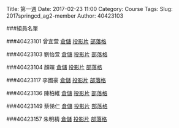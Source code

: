 Title: 第一週
Date: 2017-02-23 11:00
Category: Course
Tags: 
Slug: 2017springcd_ag2-member
Author: 40423103

###組員名單

<!-- PELICAN_END_SUMMARY -->

###40423101 曾宜萱 <a href="https://github.com/40423101/2017springcd_hw">倉儲</a> <a href="http://40423101.github.io/2017springcd_hw/">投影片</a> <a href="http://40423101.github.io/2017springcd_hw/blog">部落格</a>

###40423103 劉怡萱 <a href="https://github.com/40423103/2017springcd_hw">倉儲</a> <a href="http://40423103.github.io/2017springcd_hw/">投影片</a> <a href="http://40423103.github.io/2017springcd_hw/blog">部落格</a>

###40423104 顏暄     <a href="https://github.com/40423104/2017springcd_hw">倉儲</a> <a href="http://40423104.github.io/2017springcd_hw/">投影片</a> <a href="http://40423104.github.io/2017springcd_hw/blog">部落格</a>

###40423117 李國豪 <a href="https://github.com/40423117/2017springcd_hw">倉儲</a> <a href="http://40423117.github.io/2017springcd_hw/">投影片</a> <a href="http://40423117.github.io/2017springcd_hw/blog">部落格</a>

###40423136 陳柏維 <a href="https://github.com/40423136/2017springcd_hw">倉儲</a> <a href="http://40423136.github.io/2017springcd_hw/">投影片</a> <a href="http://40423136.github.io/2017springcd_hw/blog">部落格</a>

###40423149 蔡悌仁 <a href="https://github.com/40423149/2017springcd_hw">倉儲</a> <a href="http://40423149.github.io/2017springcd_hw/">投影片</a> <a href="http://40423149.github.io/2017springcd_hw/blog">部落格</a>

###40423157 朱明棈 <a href="https://github.com/40423157/2017springcd_hw">倉儲</a> <a href="http://40423157.github.io/2017springcd_hw/">投影片</a> <a href="http://40423157.github.io/2017springcd_hw/blog">部落格</a>
